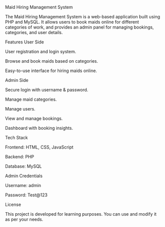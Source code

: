 Maid Hiring Management System

The Maid Hiring Management System is a web-based application built using PHP and MySQL. It allows users to book maids online for different categories of work, and provides an admin panel for managing bookings, categories, and user details.

Features
User Side

User registration and login system.

Browse and book maids based on categories.

Easy-to-use interface for hiring maids online.

Admin Side

Secure login with username & password.

Manage maid categories.

Manage users.

View and manage bookings.

Dashboard with booking insights.

Tech Stack

Frontend: HTML, CSS, JavaScript

Backend: PHP

Database: MySQL

Admin Credentials

Username: admin

Password: Test@123
 
License

This project is developed for learning purposes. You can use and modify it as per your needs.
